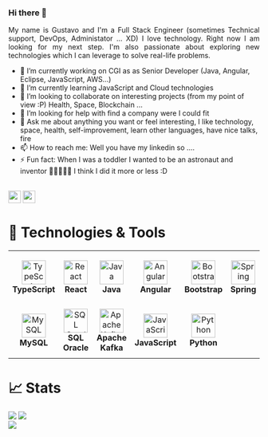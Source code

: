 ### Hi there 👋

<div align="justify">
    My name is Gustavo and I'm a Full Stack Engineer (sometimes Technical support, DevOps, Administator ... XD) I love technology. Right now I am looking for my next step. I'm also passionate about exploring new technologies which I can leverage to solve real-life problems.
</div>


- 🔭 I’m currently working on CGI as as Senior Developer (Java, Angular, Eclipse, JavaScript, AWS...)
- 🌱 I’m currently learning JavaScript and Cloud technologies
- 👯 I’m looking to collaborate on interesting projects (from my point of view :P) Health, Space, Blockchain ...
- 🤔 I’m looking for help with find a company were I could fit
- 💬 Ask me about anything you want or feel interesting, I like technology, space, health, self-improvement, learn other languages, have nice talks, fire
- 📫 How to reach me: Well you have my linkedin so ....
- ⚡ Fun fact: When I was a toddler I wanted to be an astronaut and inventor 👨‍🚀🔭🕵️‍♂️ I think I did it more or less :D



<br/><a href="https://www.linkedin.com/in/gustavovidalvicent"><img src="https://img.shields.io/badge/linkedin-%230077B5.svg?&style=for-the-badge&logo=linkedin&logoColor=white" height=25></a>
<a href="mailto:argelast@gmail.com"><img src="https://img.shields.io/badge/Gmail-D14836?style=for-the-badge&logo=gmail&logoColor=white" height=25></a>

# 🔧 Technologies & Tools

<table>
  <tr>
    <td align="center" height="108" width="108">
      <img
        src="https://cdn.jsdelivr.net/gh/devicons/devicon/icons/typescript/typescript-plain.svg"
        width="48"
        height="48"
        alt="TypeScript"
      />
      <br /><strong>TypeScript</strong>
    </td>
    <td align="center" height="108" width="108">
      <img
        src="https://cdn.jsdelivr.net/gh/devicons/devicon/icons/react/react-original.svg"
        width="48"
        height="48"
        alt="React"
      />
      <br /><strong>React</strong>
    </td>
    <td align="center" height="108" width="108">
      <img
        src="https://cdn-icons-png.flaticon.com/512/226/226777.png"
        width="48"
        height="48"
        alt="Java"
      />
      <br /><strong>Java</strong>
    </td>
    <td align="center" height="108" width="108">
      <img
        src="https://upload.wikimedia.org/wikipedia/commons/thumb/c/cf/Angular_full_color_logo.svg/2048px-Angular_full_color_logo.svg.png"
        width="48"
        height="48"
        alt="Angular"
      />
      <br /><strong>Angular</strong>
    </td>
    <td align="center" height="108" width="108">
      <img
        src="https://cdn.jsdelivr.net/gh/devicons/devicon/icons/bootstrap/bootstrap-plain.svg"
        width="48"
        height="48"
        alt="Bootstrap"
      />
      <br /><strong>Bootstrap</strong>
    </td>
    <td align="center" height="108" width="108">
      <img
        src="https://www.bridgetech.co.id/storage/2021/02/spring-logo.png"
        width="48"
        height="48"
        alt="Spring"
      />
      <br /><strong>Spring</strong>
    </td>
  </tr>
  <tr>
    <td align="center" height="108" width="108">
      <img
        src="https://cdn-icons-png.flaticon.com/512/5968/5968313.png"
        width="48"
        height="48"
        alt="MySQL"
      />
      <br /><strong>MySQL</strong>
    </td>
    <td align="center" height="108" width="108">
      <img
        src="https://upload.wikimedia.org/wikipedia/fr/thumb/6/68/Oracle_SQL_Developer_logo.svg/1200px-Oracle_SQL_Developer_logo.svg.png"
        width="48"
        height="48"
        alt="SQL Oracle"
      />
      <br /><strong>SQL Oracle</strong>
    </td>
    <td align="center" height="108" width="108">
      <img
        src="https://upload.wikimedia.org/wikipedia/commons/thumb/0/0a/Apache_kafka-icon.svg/1200px-Apache_kafka-icon.svg.png"
        width="48"
        height="48"
        alt="Apache Kafka"
      />
      <br /><strong>Apache Kafka</strong>
    </td>
    <td align="center" height="108" width="108">
      <img
        src="https://i.pinimg.com/originals/28/75/3d/28753ddf79d70042ba86564947e13bf5.png"
        width="48"
        height="48"
        alt="JavaScript"
      />
      <br /><strong>JavaScript</strong>
    </td>
       <td align="center" height="108" width="108">
      <img
        src="https://cdn.jsdelivr.net/gh/devicons/devicon/icons/python/python-original.svg"
        width="48"
        height="48"
        alt="Python"
      />
      <br /><strong>Python</strong>
    </td>

  </tr>
</table>

# 📈 Stats

<img
  src="https://github-readme-stats.vercel.app/api?username=michalosman&show_icons=true&theme=react&&hide_border=true"
/>
<img
  src="https://github-readme-streak-stats.herokuapp.com/?user=michalosman&&theme=react&&hide_border=true"
/>
<br/>
![](https://komarev.com/ghpvc/?username=michalosman)
